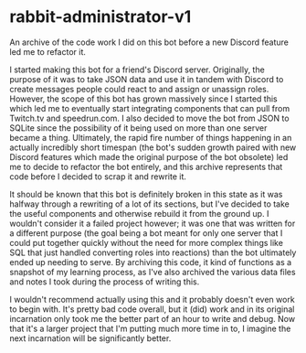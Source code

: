 # rabbit-administrator-v1
An archive of the code work I did on this bot before a new Discord feature led me to refactor it.

I started making this bot for a friend's Discord server. Originally, the purpose of it was to take JSON data and use it in tandem with Discord to create messages people could react to and assign or unassign roles. However, the scope of this bot has grown massively since I started this which led me to eventually start integrating components that can pull from Twitch.tv and speedrun.com. I also decided to move the bot from JSON to SQLite since the possibility of it being used on more than one server became a thing. Ultimately, the rapid fire number of things happening in an actually incredibly short timespan (the bot's sudden growth paired with new Discord features which made the original purpose of the bot obsolete) led me to decide to refactor the bot entirely, and this archive represents that code before I decided to scrap it and rewrite it.

It should be known that this bot is definitely broken in this state as it was halfway through a rewriting of a lot of its sections, but I've decided to take the useful components and otherwise rebuild it from the ground up. I wouldn't consider it a failed project however; it was one that was written for a different purpose (the goal being a bot meant for only one server that I could put together quickly without the need for more complex things like SQL that just handled converting roles into reactions) than the bot ultimately ended up needing to serve. By archiving this code, it kind of functions as a snapshot of my learning process, as I've also archived the various data files and notes I took during the process of writing this.

I wouldn't recommend actually using this and it probably doesn't even work to begin with. It's pretty bad code overall, but it (did) work and in its original incarnation only took me the better part of an hour to write and debug. Now that it's a larger project that I'm putting much more time in to, I imagine the next incarnation will be significantly better.

